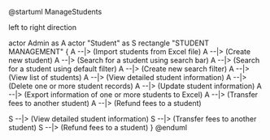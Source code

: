 @startuml ManageStudents

left to right direction

actor Admin as A
actor "Student" as S
rectangle "STUDENT MANAGEMENT" {
A --|> (Import students from Excel file)
A --|> (Create new student)
A --|> (Search for a student using search bar)
A --|> (Search for a student using default filter)
A --|> (Create new search filter)
A --|> (View list of students)
A --|> (View detailed student information)
A --|> (Delete one or more student records)
A --|> (Update student information)
A --|> (Export information of one or more students to Excel)
A --|> (Transfer fees to another student)
A --|> (Refund fees to a student)

S --|> (View detailed student information)
S --|> (Transfer fees to another student)
S --|> (Refund fees to a student)
}
@enduml
